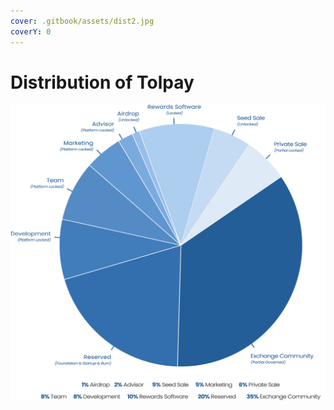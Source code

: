 ```yaml
---
cover: .gitbook/assets/dist2.jpg
coverY: 0
---
```


# Distribution of Tolpay

![](<.gitbook/assets/whitepaper-Recovered copy (1).jpg>)
